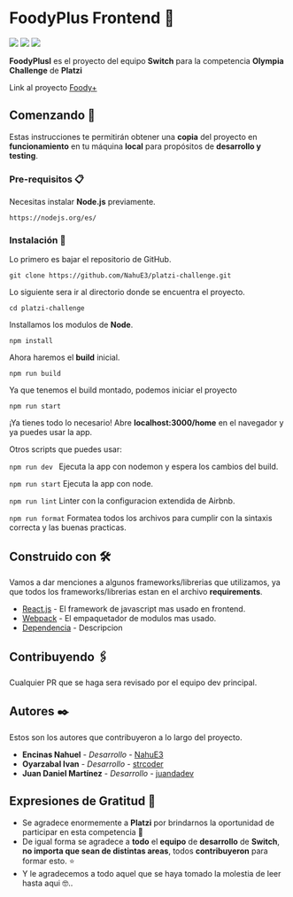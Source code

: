 #  FoodyPlus Frontend 🍕

![](https://img.shields.io/github/forks/NahuE3/platzi-challenge) ![](https://img.shields.io/github/commit-activity/w/NahuE3/platzi-challenge) ![](https://img.shields.io/github/last-commit/NahuE3/platzi-challenge)

**FoodyPlusI** es el proyecto del equipo **Switch** para la competencia **Olympia Challenge** de **Platzi**

Link al proyecto [Foody+](https://foodyplus.co)


## Comenzando 🚀

Estas instrucciones te permitirán obtener una **copia** del proyecto en **funcionamiento** en tu máquina **local** para propósitos de **desarrollo y testing**.

### Pre-requisitos 📋

Necesitas instalar **Node.js**  previamente.

```
https://nodejs.org/es/
```

### Instalación 🔧

Lo primero es bajar el repositorio de GitHub.

```
git clone https://github.com/NahuE3/platzi-challenge.git
```

Lo siguiente sera ir al directorio donde se encuentra el proyecto.

```
cd platzi-challenge
```

Installamos los modulos de **Node**.

```
npm install
```

Ahora haremos el **build**  inicial.

```
npm run build
```

Ya que tenemos el build montado, podemos iniciar el proyecto

```
npm run start
```

¡Ya tienes todo lo necesario!
Abre **localhost:3000/home** en el navegador y ya puedes usar la app.

Otros scripts que puedes usar:


`npm run dev ` Ejecuta la app con nodemon y espera los cambios del build.

`npm run start`  Ejecuta la app con node.

`npm run lint`   Linter con la configuracion extendida de Airbnb.

`npm run format` Formatea todos los archivos para cumplir con la sintaxis correcta y las buenas practicas.



## Construido con 🛠️

Vamos a dar menciones a algunos frameworks/librerias que utilizamos, ya que todos los frameworks/librerias estan en el archivo **requirements**.

- [React.js](https://es.reactjs.org/) - El framework de javascript mas usado en frontend.
- [Webpack](https://webpack.js.org/) - El empaquetador de modulos mas usado.
- [Dependencia](url) - Descripcion


## Contribuyendo 🖇️

Cualquier PR que se haga sera revisado por el equipo dev principal.

## Autores ✒️

Estos son los autores que contribuyeron a lo largo del proyecto.

- **Encinas Nahuel** - _Desarrollo_ - [NahuE3](https://github.com/NahuE3)
- **Oyarzabal Ivan** - _Desarrollo_ - [strcoder](https://github.com/strcoder)
- **Juan Daniel Martínez** - _Desarrollo_ - [juandadev](https://github.com/juandadev)


## Expresiones de Gratitud 🎁

- Se agradece enormemente a **Platzi** por brindarnos la oportunidad de participar en esta competencia 📢
- De igual forma se agradece a **todo** el **equipo** de **desarrollo** de **Switch**, **no importa que sean de distintas areas**, todos **contribuyeron** para formar esto. ⭐️
- Y le agradecemos a todo aquel que se haya tomado la molestia de leer hasta aqui 🤓..
